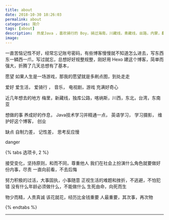 ```yaml
---
title: about
date: 2018-10-30 18:26:03
permalink: about
categories: 简介
tags: [about]
description:  热爱Java ，喜欢骑行的 Boy，骑过海南，川藏线，青藏线，丝路，内蒙，翻过秦岭，三峡，环过太湖，没走过新藏线，滇藏线，独库，也没环过台，更没环中国......未来可期，没有女朋友的话
image:
---
```

<p class="description"></p>
一直苦恼记性不好，经常忘记账号密码，有些博客慢慢就不知道怎么进去，写东西东一鳞西一爪，写过就忘，总想好好规整规整，刚好用 Hexo 建这个博客，简单而强大，折腾了几天总想有了基本，
<div class="note default"><p>愿望   如果人生是一场游戏，那我的愿望就是多刷点图，到处走走</p></div>
<div class="note primary"><p>爱好   爱生活， 爱骑行 ， 音乐， 电视剧，游戏  充满好奇心</p></div>
<div class="note success"><p>近几年想去的地方   梅里，新藏线，独库公路，喀纳斯，川西，东北，台湾，东南亚</p></div>
<div class="note info"><p>想做的事   养成好的作息， Java技术学习并精通一点， 英语学习， 学习摄影， 维护好这个博客， 创业 </p></div>
<div class="note warning"><p>缺点  自制力差， 记性差， 思考反应慢</p></div>
<div class="note danger"><p>danger</p></div>
 

{% tabs 选项卡, 2 %}
<!-- tab  **世界**-->
接受变化，坚持原则，和而不同，尊重他人
我们在社会上扮演什么角色就要做好份内事，尽责
一直向前看，不去后悔
<!-- endtab -->
<!-- tab **人生**-->
努力积极的过活，大事固执，小事随意
正视生活的难题和挫折，不逃避，不怕犯错
没有什么年龄必须做什么，不能做什么
生死由命，向死而生
<!-- endtab -->
<!-- tab **价值** -->
物少而精，人贵真诚
该花就花，经历比金钱重要
人最重要，其次事，再次物
<!-- endtab -->
{% endtabs %}
- - - 